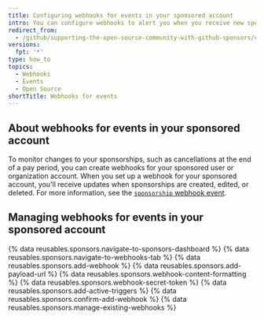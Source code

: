 ```yaml
---
title: Configuring webhooks for events in your sponsored account
intro: You can configure webhooks to alert you when you receive new sponsorships or existing sponsors make changes to their sponsorships.
redirect_from:
  - /github/supporting-the-open-source-community-with-github-sponsors/configuring-webhooks-for-events-in-your-sponsored-account
versions:
  fpt: '*'
type: how_to
topics:
  - Webhooks
  - Events
  - Open Source
shortTitle: Webhooks for events
---
```


## About webhooks for events in your sponsored account

To monitor changes to your sponsorships, such as cancellations at the end of a pay period, you can create webhooks for your sponsored user or organization account. When you set up a webhook for your sponsored account, you'll receive updates when sponsorships are created, edited, or deleted. For more information, see the [`sponsorship` webhook event](/webhooks/event-payloads/#sponsorship).

## Managing webhooks for events in your sponsored account

{% data reusables.sponsors.navigate-to-sponsors-dashboard %}
{% data reusables.sponsors.navigate-to-webhooks-tab %}
{% data reusables.sponsors.add-webhook %}
{% data reusables.sponsors.add-payload-url %}
{% data reusables.sponsors.webhook-content-formatting %}
{% data reusables.sponsors.webhook-secret-token %}
{% data reusables.sponsors.add-active-triggers %}
{% data reusables.sponsors.confirm-add-webhook %}
{% data reusables.sponsors.manage-existing-webhooks %}
